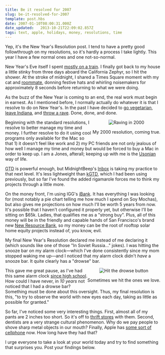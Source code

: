 ```yaml
---
title: Be it resolved for 2007
slug: be-it-resolved-for-2007
template: post.hbs
date: 2007-01-10T08:00:31.000Z
date_updated:   2013-10-21T22:09:02.857Z
tags: text, apple, holidays, money, resolutions, time
---
```


Yep, it's the New Year's Resolution post. I tend to have a pretty good followthrough on my resolutions, so it's hardly a process I take lightly. This year I have a few normal ones and one not-so-normal.<!--more-->

New Year's Eve itself I spent <a href="http://www.sunshocked.com/stanifesto/archives/why-im-spending-104-hours-on-the-train-this-december/" title="More like 120 hours">mostly on a train</a>. I finally got back to my house a little stinky from three days aboard the California Zephyr, so I hit the shower. At the stroke of midnight, I shared a Times Square moment with my cat and <a href="http://smartacus.org/smartablog/" title="Smartacus : Pork Brains in Milk Gravy!">roommate</a>, donning festive hats and whirling noisemakers for approximately 8 seconds before returning to what we were doing.

As the buzz of the New Year is coming to an end, the real work must begin in earnest. As I mentioned before, I normally actually do whatever it is that I resolve to do on New Year's. In the past I have decided to <a href="http://sfgate.com/cgi-bin/article.cgi?file=/gate/archive/2007/01/10/notes011007.DTL" title="'Tofu will make you gay' on SFGate">go vegetarian</a>, <a href="http://www.suntimes.com/news/education/173940,CST-NWS-leave15.article" title="Sorry Dad...">leave Indiana</a>, and <a href="http://www.amazon.com/This-Not-Rave-Shadow-Subculture/dp/1560253959" title="I'm quoted in this one...">throw a rave</a>. Done, done, and done.

<div class="pullquote" style="float:right; text-align:center;">
<img class="content" src="http://assets.stanifesto.com/images/2007/01/resolutionlasers.jpg" alt="Raving in 2000" />
<p class="small">My 2000 resolution, coming true.</p>
</div>

Beginning with the standard resolutions, I resolve to better manage my time and money. I further resolve to do it using cool programs only available for the Mac so that 1) it doesn't feel like work and 2) my PC friends are not only jealous of how well I manage my time and money but would be forced to buy a Mac in order to keep up. I am a Jones, afterall; keeping up with me is the <a href="http://www.sunshocked.com/stanifesto/archives/my-usonian-xmas/" title="10 pts for using Usonian!">Usonian</a> way of life.

<acronym title="Getting Things Done">GTD</acronym> is powerful enough, but MidnightBeep's <a href="http://www.midnightbeep.com/" title="Inbox from Midnight Beep">Inbox</a> is taking my practice to that next level. It's less lightweight than <a href="http://kinkless.com/" title="Kinkless.com">kGTD</a>, which I had been using previously, but so far I've found the added rigamarole forces me to think my projects through a little more.

On the money front, I'm using IGG's <a href="http://www.iggsoftware.com/ibank/" title="iBank from IGG Software">iBank</a>. It has everything I was looking for (most notably a pie chart telling me how much I spend on Soy Mochas), but also gives me projections on how much I'll be worth 5 years from now. It's possible that I haven't configured it properly yet, but otherwise I'll be sitting on $65k. Ladies, that qualifies me as a "strong buy". Plus, all of this money will be in the friendly and capable hands of San Francisco's brand new <a href="http://www.newresourcebank.com/" title="NewResourceBank.com">New Resource Bank</a>, so my money can be the root of rooftop solar home equity projects instead of, you know, evil.

My final New Year's Resolution declared me instead of me declaring it (which sounds like one of those "In Soviet Russia..." jokes). I was hitting the snooze bar on my alarm clock&mdash;which I've done consistently since my mom stopped waking me up&mdash;and I noticed that my alarm clock didn't <em>have</em> a snooze bar. It quite clearly has a "drowse" bar.

<div class="pullquote" style="float:right; text-align:center;">
<img class="content" src="http://assets.stanifesto.com/images/2007/01/drowsebutton.jpg" alt="Hit the drowse button" />
<p class="small">Sometimes we hit the ones we love.</p>
</div>

This gave me great pause, as I've had this same alarm clock <a href="http://www.wl.k12.in.us/hs/" title="West Siiiide!">since high school</a>. How could I have never, in <em>10 years</em> not noticed that I had a drowse bar? Something must be done about this oversight. Thus, my final resolution is this, "to try to observe the world with new eyes each day, taking as little as possible for granted."

So far, I've noticed some very interesting things. First, almost all of my pants are 2 inches too short. So it's off to <a href="http://www.outofthecloset.org/" title="OutOfTheCloset.org">thrift stores</a> with them. Second, dentists are a very strange cultural phenomenon. Why do we pay people to shove sharp metal objects in our mouth? Finally, Apple has <a href="http://www.apple.com/iphone/" title="iPhone on Apple.com">some sort of cellphone</a> now. How long have they had that?

I urge everyone to take a look at your world today and try to find something that surprises you. Post your findings below.
